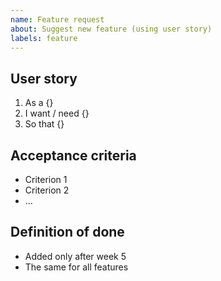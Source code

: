 ```yaml
---
name: Feature request
about: Suggest new feature (using user story)
labels: feature
---
```


## User story
1. As a {}
2. I want / need {}
3. So that {}

## Acceptance criteria
* Criterion 1
* Criterion 2
* ...

## Definition of done
* Added only after week 5
* The same for all features

